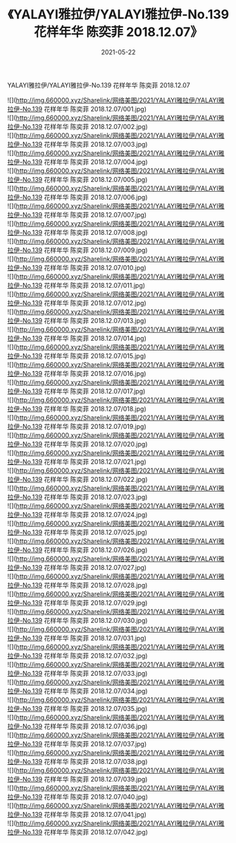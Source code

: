﻿---
layout: post
title:  《YALAYI雅拉伊/YALAYI雅拉伊-No.139 花样年华 陈奕菲 2018.12.07》
date:   2021-05-22
img: http://img.660000.xyz/Sharelink/网络美图/2021/YALAYI雅拉伊/YALAYI雅拉伊-No.139 花样年华 陈奕菲 2018.12.07/000.jpg
categories: [美女, 清纯, 唯美]
---

YALAYI雅拉伊/YALAYI雅拉伊-No.139 花样年华 陈奕菲 2018.12.07

 ![](http://img.660000.xyz/Sharelink/网络美图/2021/YALAYI雅拉伊/YALAYI雅拉伊-No.139 花样年华 陈奕菲 2018.12.07/001.jpg) <br>![](http://img.660000.xyz/Sharelink/网络美图/2021/YALAYI雅拉伊/YALAYI雅拉伊-No.139 花样年华 陈奕菲 2018.12.07/002.jpg) <br>![](http://img.660000.xyz/Sharelink/网络美图/2021/YALAYI雅拉伊/YALAYI雅拉伊-No.139 花样年华 陈奕菲 2018.12.07/003.jpg) <br>![](http://img.660000.xyz/Sharelink/网络美图/2021/YALAYI雅拉伊/YALAYI雅拉伊-No.139 花样年华 陈奕菲 2018.12.07/004.jpg) <br>![](http://img.660000.xyz/Sharelink/网络美图/2021/YALAYI雅拉伊/YALAYI雅拉伊-No.139 花样年华 陈奕菲 2018.12.07/005.jpg) <br>![](http://img.660000.xyz/Sharelink/网络美图/2021/YALAYI雅拉伊/YALAYI雅拉伊-No.139 花样年华 陈奕菲 2018.12.07/006.jpg) <br>![](http://img.660000.xyz/Sharelink/网络美图/2021/YALAYI雅拉伊/YALAYI雅拉伊-No.139 花样年华 陈奕菲 2018.12.07/007.jpg) <br>![](http://img.660000.xyz/Sharelink/网络美图/2021/YALAYI雅拉伊/YALAYI雅拉伊-No.139 花样年华 陈奕菲 2018.12.07/008.jpg) <br>![](http://img.660000.xyz/Sharelink/网络美图/2021/YALAYI雅拉伊/YALAYI雅拉伊-No.139 花样年华 陈奕菲 2018.12.07/009.jpg) <br>![](http://img.660000.xyz/Sharelink/网络美图/2021/YALAYI雅拉伊/YALAYI雅拉伊-No.139 花样年华 陈奕菲 2018.12.07/010.jpg) <br>![](http://img.660000.xyz/Sharelink/网络美图/2021/YALAYI雅拉伊/YALAYI雅拉伊-No.139 花样年华 陈奕菲 2018.12.07/011.jpg) <br>![](http://img.660000.xyz/Sharelink/网络美图/2021/YALAYI雅拉伊/YALAYI雅拉伊-No.139 花样年华 陈奕菲 2018.12.07/012.jpg) <br>![](http://img.660000.xyz/Sharelink/网络美图/2021/YALAYI雅拉伊/YALAYI雅拉伊-No.139 花样年华 陈奕菲 2018.12.07/013.jpg) <br>![](http://img.660000.xyz/Sharelink/网络美图/2021/YALAYI雅拉伊/YALAYI雅拉伊-No.139 花样年华 陈奕菲 2018.12.07/014.jpg) <br>![](http://img.660000.xyz/Sharelink/网络美图/2021/YALAYI雅拉伊/YALAYI雅拉伊-No.139 花样年华 陈奕菲 2018.12.07/015.jpg) <br>![](http://img.660000.xyz/Sharelink/网络美图/2021/YALAYI雅拉伊/YALAYI雅拉伊-No.139 花样年华 陈奕菲 2018.12.07/016.jpg) <br>![](http://img.660000.xyz/Sharelink/网络美图/2021/YALAYI雅拉伊/YALAYI雅拉伊-No.139 花样年华 陈奕菲 2018.12.07/017.jpg) <br>![](http://img.660000.xyz/Sharelink/网络美图/2021/YALAYI雅拉伊/YALAYI雅拉伊-No.139 花样年华 陈奕菲 2018.12.07/018.jpg) <br>![](http://img.660000.xyz/Sharelink/网络美图/2021/YALAYI雅拉伊/YALAYI雅拉伊-No.139 花样年华 陈奕菲 2018.12.07/019.jpg) <br>![](http://img.660000.xyz/Sharelink/网络美图/2021/YALAYI雅拉伊/YALAYI雅拉伊-No.139 花样年华 陈奕菲 2018.12.07/020.jpg) <br>![](http://img.660000.xyz/Sharelink/网络美图/2021/YALAYI雅拉伊/YALAYI雅拉伊-No.139 花样年华 陈奕菲 2018.12.07/021.jpg) <br>![](http://img.660000.xyz/Sharelink/网络美图/2021/YALAYI雅拉伊/YALAYI雅拉伊-No.139 花样年华 陈奕菲 2018.12.07/022.jpg) <br>![](http://img.660000.xyz/Sharelink/网络美图/2021/YALAYI雅拉伊/YALAYI雅拉伊-No.139 花样年华 陈奕菲 2018.12.07/023.jpg) <br>![](http://img.660000.xyz/Sharelink/网络美图/2021/YALAYI雅拉伊/YALAYI雅拉伊-No.139 花样年华 陈奕菲 2018.12.07/024.jpg) <br>![](http://img.660000.xyz/Sharelink/网络美图/2021/YALAYI雅拉伊/YALAYI雅拉伊-No.139 花样年华 陈奕菲 2018.12.07/025.jpg) <br>![](http://img.660000.xyz/Sharelink/网络美图/2021/YALAYI雅拉伊/YALAYI雅拉伊-No.139 花样年华 陈奕菲 2018.12.07/026.jpg) <br>![](http://img.660000.xyz/Sharelink/网络美图/2021/YALAYI雅拉伊/YALAYI雅拉伊-No.139 花样年华 陈奕菲 2018.12.07/027.jpg) <br>![](http://img.660000.xyz/Sharelink/网络美图/2021/YALAYI雅拉伊/YALAYI雅拉伊-No.139 花样年华 陈奕菲 2018.12.07/028.jpg) <br>![](http://img.660000.xyz/Sharelink/网络美图/2021/YALAYI雅拉伊/YALAYI雅拉伊-No.139 花样年华 陈奕菲 2018.12.07/029.jpg) <br>![](http://img.660000.xyz/Sharelink/网络美图/2021/YALAYI雅拉伊/YALAYI雅拉伊-No.139 花样年华 陈奕菲 2018.12.07/030.jpg) <br>![](http://img.660000.xyz/Sharelink/网络美图/2021/YALAYI雅拉伊/YALAYI雅拉伊-No.139 花样年华 陈奕菲 2018.12.07/031.jpg) <br>![](http://img.660000.xyz/Sharelink/网络美图/2021/YALAYI雅拉伊/YALAYI雅拉伊-No.139 花样年华 陈奕菲 2018.12.07/032.jpg) <br>![](http://img.660000.xyz/Sharelink/网络美图/2021/YALAYI雅拉伊/YALAYI雅拉伊-No.139 花样年华 陈奕菲 2018.12.07/033.jpg) <br>![](http://img.660000.xyz/Sharelink/网络美图/2021/YALAYI雅拉伊/YALAYI雅拉伊-No.139 花样年华 陈奕菲 2018.12.07/034.jpg) <br>![](http://img.660000.xyz/Sharelink/网络美图/2021/YALAYI雅拉伊/YALAYI雅拉伊-No.139 花样年华 陈奕菲 2018.12.07/035.jpg) <br>![](http://img.660000.xyz/Sharelink/网络美图/2021/YALAYI雅拉伊/YALAYI雅拉伊-No.139 花样年华 陈奕菲 2018.12.07/036.jpg) <br>![](http://img.660000.xyz/Sharelink/网络美图/2021/YALAYI雅拉伊/YALAYI雅拉伊-No.139 花样年华 陈奕菲 2018.12.07/037.jpg) <br>![](http://img.660000.xyz/Sharelink/网络美图/2021/YALAYI雅拉伊/YALAYI雅拉伊-No.139 花样年华 陈奕菲 2018.12.07/038.jpg) <br>![](http://img.660000.xyz/Sharelink/网络美图/2021/YALAYI雅拉伊/YALAYI雅拉伊-No.139 花样年华 陈奕菲 2018.12.07/039.jpg) <br>![](http://img.660000.xyz/Sharelink/网络美图/2021/YALAYI雅拉伊/YALAYI雅拉伊-No.139 花样年华 陈奕菲 2018.12.07/040.jpg) <br>![](http://img.660000.xyz/Sharelink/网络美图/2021/YALAYI雅拉伊/YALAYI雅拉伊-No.139 花样年华 陈奕菲 2018.12.07/041.jpg) <br>![](http://img.660000.xyz/Sharelink/网络美图/2021/YALAYI雅拉伊/YALAYI雅拉伊-No.139 花样年华 陈奕菲 2018.12.07/042.jpg) <br>